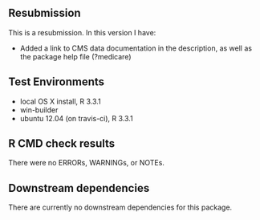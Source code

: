 ## Resubmission
This is a resubmission. In this version I have:

* Added a link to CMS data documentation in the description, as well as the package help file (?medicare)

## Test Environments
* local OS X install, R 3.3.1
* win-builder
* ubuntu 12.04 (on travis-ci), R 3.3.1

## R CMD check results
There were no ERRORs, WARNINGs, or NOTEs.

## Downstream dependencies
There are currently no downstream dependencies for this package.